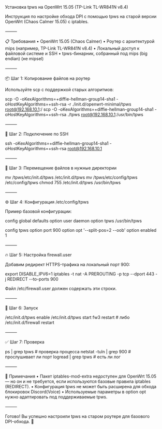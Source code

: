 Установка tpws на OpenWrt 15.05 (TP-Link TL-WR841N v8.4)

Инструкция по настройке обхода DPI с помощью tpws на старой версии OpenWrt (Chaos Calmer 15.05) с iptables.

⸻

📋 Требования
	•	OpenWrt 15.05 (Chaos Calmer)
	•	Роутер с архитектурой mips (например, TP-Link TL-WR841N v8.4)
	•	Локальный доступ к файловой системе и SSH
	•	tpws-бинарник, собранный под mips (big endian) (не mipsel)

⸻

📦 Шаг 1: Копирование файлов на роутер

Используйте scp с поддержкой старых алгоритмов:

scp -O -oKexAlgorithms=+diffie-hellman-group14-sha1 -oHostKeyAlgorithms=+ssh-rsa -r ./init.d/openwrt-minimal/tpws root@192.168.10.1:/
scp -O -oKexAlgorithms=+diffie-hellman-group14-sha1 -oHostKeyAlgorithms=+ssh-rsa ./tpws root@192.168.10.1:/usr/bin/tpws


⸻

🔐 Шаг 2: Подключение по SSH

ssh -oKexAlgorithms=+diffie-hellman-group14-sha1 -oHostKeyAlgorithms=+ssh-rsa root@192.168.10.1


⸻

🚚 Шаг 3: Перемещение файлов в нужные директории

mv /tpws/etc/init.d/tpws /etc/init.d/tpws
mv /tpws/etc/config/tpws /etc/config/tpws
chmod 755 /etc/init.d/tpws /usr/bin/tpws


⸻

⚙️ Шаг 4: Конфигурация /etc/config/tpws

Пример базовой конфигурации:

config global defaults
    option user daemon
    option tpws /usr/bin/tpws

config tpws
    option port 900
    option opt '--split-pos=2 --oob'
    option enabled 1


⸻

🔥 Шаг 5: Настройка firewall.user

Добавим редирект HTTPS-трафика на локальный порт 900:

export DISABLE_IPV6=1
iptables -t nat -A PREROUTING -p tcp --dport 443 -j REDIRECT --to-ports 900

Файл /etc/firewall.user должен содержать эти строки.

⸻

🚀 Шаг 6: Запуск

/etc/init.d/tpws enable
/etc/init.d/tpws start
fw3 restart  # либо /etc/init.d/firewall restart


⸻

✅ Шаг 7: Проверка

ps | grep tpws                # проверка процесса
netstat -tuln | grep 900      # прослушивает ли порт
logread | grep tpws           # есть ли лог


⸻

🧾 Примечания
	•	Пакет iptables-mod-extra недоступен для OpenWrt 15.05 — но он и не требуется, если используются базовые правила iptables (REDIRECT).
	•	Конфигурация tpws не может быть расширена для обхода блокировок Discord(Voice)
	•	Используемые параметры в option opt нужно адаптировать под поддерживаемые tpws.

⸻

Готово! Вы успешно настроили tpws на старом роутере для базового DPI-обхода. 🎉
